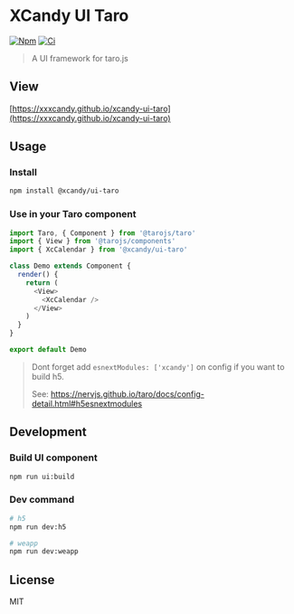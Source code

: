 # XCandy UI Taro

[![Npm](https://img.shields.io/npm/v/@xcandy/ui-taro.svg?style=flat-square)](https://www.npmjs.com/package/@xcandy/ui-taro)
[![Ci](https://travis-ci.org/xxxcandy/xcandy-ui-taro.svg?branch=master)](https://travis-ci.org/xxxcandy/xcandy-ui-taro)

> A UI framework for taro.js

## View

[https://xxxcandy.github.io/xcandy-ui-taro](https://xxxcandy.github.io/xcandy-ui-taro)

## Usage

### Install

```bash
npm install @xcandy/ui-taro
```

### Use in your Taro component

``` javascript
import Taro, { Component } from '@tarojs/taro'
import { View } from '@tarojs/components'
import { XcCalendar } from '@xcandy/ui-taro'

class Demo extends Component {
  render() {
    return (
      <View>
        <XcCalendar />
      </View>
    )
  }
}

export default Demo

```

> Dont forget add `esnextModules: ['xcandy']` on config if you want to build h5.
>
> See: https://nervjs.github.io/taro/docs/config-detail.html#h5esnextmodules

## Development

### Build UI component

```bash
npm run ui:build
```

### Dev command

```bash
# h5
npm run dev:h5

# weapp
npm run dev:weapp
```

## License

MIT
